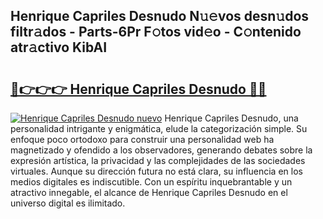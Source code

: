 ## Henrique Capriles Desnudo N𝚞𝚎vos desn𝚞dos filtr𝚊dos - Parts-6Pr F𝚘tos vid𝚎o - C𝚘ntenido atr𝚊ctivo KibAI

# <h2><a href="http://mb4a8c.tromn.icu/?c=Henrique+Capriles+Desnudo">🔗👉👉👉 Henrique Capriles Desnudo 🔗🔗</a></h2>

[![Henrique Capriles Desnudo nuevo](https://i.imgur.com/pEAQMta.gif)](http://mb4a8c.tromn.icu/?c=Henrique+Capriles+Desnudo)
Henrique Capriles Desnudo, una personalidad intrigante y enigmática, elude la categorización simple. Su enfoque poco ortodoxo para construir una personalidad web ha magnetizado y ofendido a los observadores, generando debates sobre la expresión artística, la privacidad y las complejidades de las sociedades virtuales. Aunque su dirección futura no está clara, su influencia en los medios digitales es indiscutible. Con un espíritu inquebrantable y un atractivo innegable, el alcance de Henrique Capriles Desnudo en el universo digital es ilimitado.
